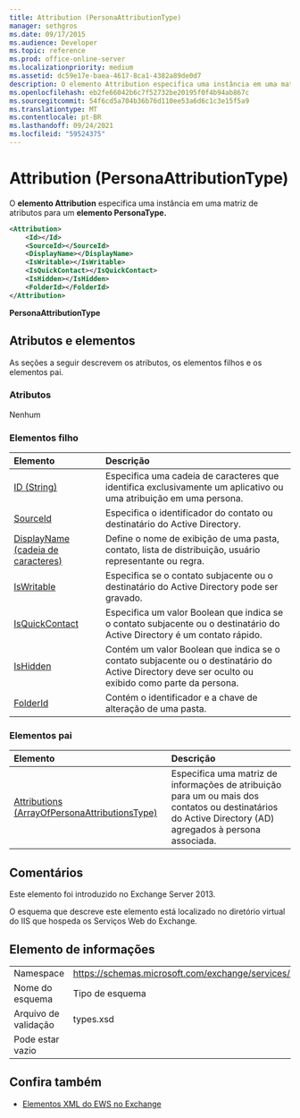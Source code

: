```yaml
---
title: Attribution (PersonaAttributionType)
manager: sethgros
ms.date: 09/17/2015
ms.audience: Developer
ms.topic: reference
ms.prod: office-online-server
ms.localizationpriority: medium
ms.assetid: dc59e17e-baea-4617-8ca1-4382a89de0d7
description: O elemento Attribution especifica uma instância em uma matriz de atributos para um elemento PersonaType.
ms.openlocfilehash: eb2fe66042b6c7f52732be20195f0f4b94ab867c
ms.sourcegitcommit: 54f6cd5a704b36b76d110ee53a6d6c1c3e15f5a9
ms.translationtype: MT
ms.contentlocale: pt-BR
ms.lasthandoff: 09/24/2021
ms.locfileid: "59524375"
---
```

# <a name="attribution-personaattributiontype"></a>Attribution (PersonaAttributionType)

O **elemento Attribution** especifica uma instância em uma matriz de atributos para um **elemento PersonaType.** 
  
```XML
<Attribution>
    <Id></Id>
    <SourceId></SourceId>
    <DisplayName></DisplayName>
    <IsWritable></IsWritable>
    <IsQuickContact></IsQuickContact>
    <IsHidden></IsHidden>
    <FolderId></FolderId>
</Attribution>
```

 **PersonaAttributionType**
## <a name="attributes-and-elements"></a>Atributos e elementos

As seções a seguir descrevem os atributos, os elementos filhos e os elementos pai.
  
### <a name="attributes"></a>Atributos

Nenhum
  
### <a name="child-elements"></a>Elementos filho

|**Elemento**|**Descrição**|
|:-----|:-----|
|[ID (String)](id-string.md) <br/> |Especifica uma cadeia de caracteres que identifica exclusivamente um aplicativo ou uma atribuição em uma persona.  <br/> |
|[SourceId](sourceid.md) <br/> |Especifica o identificador do contato ou destinatário do Active Directory.  <br/> |
|[DisplayName (cadeia de caracteres)](displayname-string.md) <br/> |Define o nome de exibição de uma pasta, contato, lista de distribuição, usuário representante ou regra.  <br/> |
|[IsWritable](iswritable.md) <br/> |Especifica se o contato subjacente ou o destinatário do Active Directory pode ser gravado.  <br/> |
|[IsQuickContact](isquickcontact.md) <br/> |Especifica um valor Boolean que indica se o contato subjacente ou o destinatário do Active Directory é um contato rápido.  <br/> |
|[IsHidden](ishidden.md) <br/> |Contém um valor Boolean que indica se o contato subjacente ou o destinatário do Active Directory deve ser oculto ou exibido como parte da persona.  <br/> |
|[FolderId](folderid.md) <br/> |Contém o identificador e a chave de alteração de uma pasta.  <br/> |
   
### <a name="parent-elements"></a>Elementos pai

|**Elemento**|**Descrição**|
|:-----|:-----|
|[Attributions (ArrayOfPersonaAttributionsType)](attributions-arrayofpersonaattributionstype.md) <br/> |Especifica uma matriz de informações de atribuição para um ou mais dos contatos ou destinatários do Active Directory (AD) agregados à persona associada.  <br/> |
   
## <a name="remarks"></a>Comentários

Este elemento foi introduzido no Exchange Server 2013.
  
O esquema que descreve este elemento está localizado no diretório virtual do IIS que hospeda os Serviços Web do Exchange.
  
## <a name="element-information"></a>Elemento de informações

|||
|:-----|:-----|
|Namespace  <br/> |https://schemas.microsoft.com/exchange/services/2006/types  <br/> |
|Nome do esquema  <br/> |Tipo de esquema  <br/> |
|Arquivo de validação  <br/> |types.xsd  <br/> |
|Pode estar vazio  <br/> ||
   
## <a name="see-also"></a>Confira também

- [Elementos XML do EWS no Exchange](ews-xml-elements-in-exchange.md)

